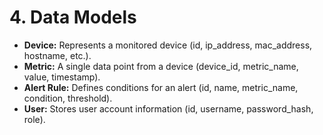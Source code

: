 # **4\. Data Models**

* **Device:** Represents a monitored device (id, ip\_address, mac\_address, hostname, etc.).  
* **Metric:** A single data point from a device (device\_id, metric\_name, value, timestamp).  
* **Alert Rule:** Defines conditions for an alert (id, name, metric\_name, condition, threshold).  
* **User:** Stores user account information (id, username, password\_hash, role).
